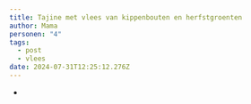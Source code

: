 ```yaml
---
title: Tajine met vlees van kippenbouten en herfstgroenten
author: Mama
personen: "4"
tags:
  - post
  - vlees
date: 2024-07-31T12:25:12.276Z
---
```

- 